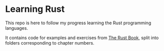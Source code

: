 # Learning Rust
This repo is here to follow my progress learning the Rust programming languages.

It contains code for examples and exercises from [The Rust Book](https://doc.rust-lang.org/book/), split into folders corresponding to chapter numbers.
